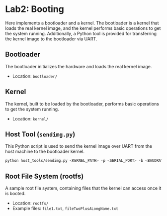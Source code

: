 # Lab2: Booting

Here implements a bootloader and a kernel. The bootloader is a kernel that loads the real kernel image, and the kernel performs basic operations to get the system running. Additionally, a Python tool is provided for transferring the kernel image to the bootloader via UART.

## Bootloader
The bootloader initializes the hardware and loads the real kernel image.  
- Location: `bootloader/`

## Kernel
The kernel, built to be loaded by the bootloader, performs basic operations to get the system running.  
- Location: `kernel/`

## Host Tool (`sendimg.py`)
This Python script is used to send the kernel image over UART from the host machine to the bootloader kernel.  
```bash
python host_tools/sendimg.py <KERNEL_PATH> -p <SERIAL_PORT> -b <BAUDRATE>
```

## Root File System (rootfs)
A sample root file system, containing files that the kernel can access once it is booted.  
- Location: `rootfs/`  
- Example files: `file1.txt`, `fileTwoPlusALongName.txt`